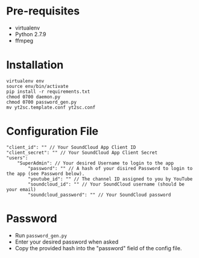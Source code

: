 # Pre-requisites

- virtualenv
- Python 2.7.9
- ffmpeg

# Installation

    virtualenv env
    source env/bin/activate
    pip install -r requirements.txt
    chmod 0700 daemon.py
    chmod 0700 password_gen.py
    mv yt2sc.template.conf yt2sc.conf

# Configuration File

    "client_id": "" // Your SoundCloud App Client ID
    "client_secret": "" // Your SoundCloud App Client Secret
    "users":
        "SuperAdmin": // Your desired Username to login to the app
            "password": "" // A hash of your disired Password to login to the app (see Password below).
            "youtube_id": "" // The channel ID assigned to you by YouTube
            "soundcloud_id": "" // Your SoundCloud username (should be your email)
            "soundcloud_password": "" // Your SoundCloud password

# Password

- Run `password_gen.py`
- Enter your desired password when asked
- Copy the provided hash into the "password" field of the config file.
